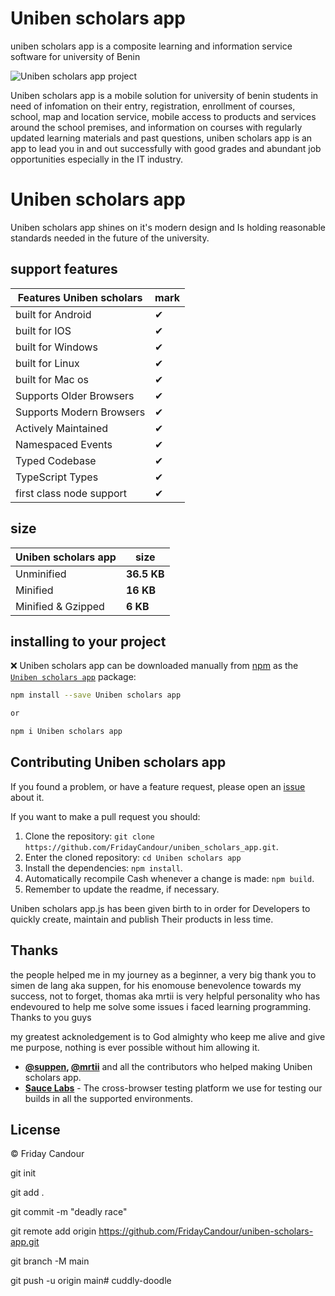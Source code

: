 # Uniben scholars app

uniben scholars app is a composite learning and information service software for university of Benin 

![Uniben scholars app project](https://blogger.googleusercontent.com/img/a/uniben_scholars_app "Uniben scholars app project")


Uniben scholars app is a mobile solution for university of benin students in need of infomation on their entry, registration, enrollment of courses, school, map and location service, mobile access to products and services around the school premises, and information on courses with regularly updated learning materials and past questions, uniben scholars app is an app to lead you in and out successfully with good grades and abundant job opportunities especially in the IT industry.



# Uniben scholars app

Uniben scholars app shines on it's modern design and
Is holding reasonable standards needed in the future of the university.

## support features

| Features Uniben scholars |  mark    |
| ------------------------ | -------- |
| built for Android        | ✔        |
| built for IOS            | ✔        |
| built for Windows        | ✔        |
| built for Linux          | ✔        |
| built for Mac os         | ✔        |
| Supports Older Browsers  | ✔        |
| Supports Modern Browsers | ✔        |
| Actively Maintained      | ✔        |
| Namespaced Events        | ✔        |
| Typed Codebase           | ✔        |
| TypeScript Types         | ✔        |
| first class node support | ✔        |


## size 

| Uniben scholars app| size        |
| ------------------ | ----------- |
| Unminified         | **36.5 KB** |
| Minified           | **16 KB**   |
| Minified & Gzipped | **6 KB**    |


## installing to your project

❌
Uniben scholars app can be downloaded manually from [npm](http://npmjs.com) as the [`Uniben scholars app`](https://www.npmjs.com/package/uniben_scholars_app) package:

```sh
npm install --save Uniben scholars app

or

npm i Uniben scholars app
```

## Contributing Uniben scholars app

If you found a problem, or have a feature request, please open an [issue](https://github.com/FridayCandour/uniben_scholars_app/issues) about it.

If you want to make a pull request you should:

1. Clone the repository: `git clone https://github.com/FridayCandour/uniben_scholars_app.git`.
2. Enter the cloned repository: `cd Uniben scholars app`
3. Install the dependencies: `npm install`.
4. Automatically recompile Cash whenever a change is made: `npm build`.
5. Remember to update the readme, if necessary.

Uniben scholars app.js has been given birth to in order for Developers to quickly create, maintain and publish Their products in less time.

## Thanks

the people helped me in my journey as a beginner, a very big thank you to simen de lang aka suppen, for his enomouse benevolence towards my success, 
not to forget, thomas aka mrtii is very helpful personality who has endevoured to help me solve some issues i faced learning programming. Thanks to you guys

my greatest acknoledgement is to God almighty who keep me alive and give me purpose, nothing is ever possible without him allowing it.
- **[@suppen](https://github.com/suppen), [@mrtii](https://github.com/mrtii)** and all the contributors who helped making Uniben scholars app.
- **[Sauce Labs](https://saucelabs.com)** - The cross-browser testing platform we use for testing our builds in all the supported environments.

## License

 © Friday Candour

git init

git add .

git commit -m "deadly race"

git remote add origin https://github.com/FridayCandour/uniben-scholars-app.git

git branch -M main

git push -u origin main# cuddly-doodle
